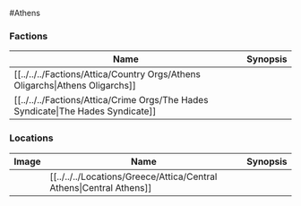 #Athens 
### Factions

| Name | Synopsis |
| --- | --- |
| [[../../../Factions/Attica/Country Orgs/Athens Oligarchs\|Athens Oligarchs]] | |
| [[../../../Factions/Attica/Crime Orgs/The Hades Syndicate\|The Hades Syndicate]] | |

### Locations

| Image | Name | Synopsis |
| --- | --- | --- |
| | [[../../../Locations/Greece/Attica/Central Athens\|Central Athens]] | |
